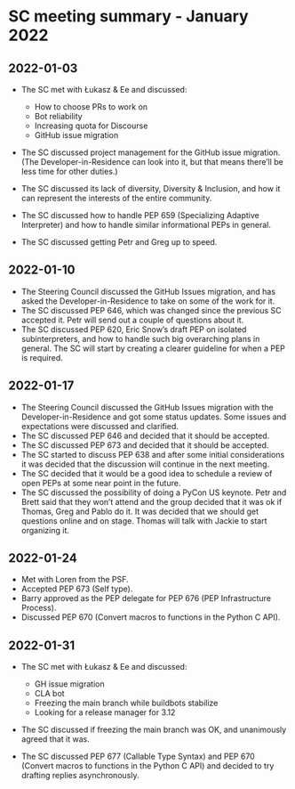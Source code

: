 # SC meeting summary - January 2022

## 2022-01-03

* The SC met with Łukasz & Ee and discussed:
  * How to choose PRs to work on
  * Bot reliability
  * Increasing quota for Discourse
  * GitHub issue migration
* The SC discussed project management for the GitHub issue migration. (The Developer-in-Residence can look into it, but that means there’ll be less time for other duties.)

* The SC discussed its lack of diversity, Diversity & Inclusion, and how it can represent the interests of the entire community.

* The SC discussed how to handle PEP 659 (Specializing Adaptive Interpreter) and how to handle similar informational PEPs in general.

* The SC discussed getting Petr and Greg up to speed.

## 2022-01-10

* The Steering Council discussed the GitHub Issues migration, and has asked the Developer-in-Residence to take on some of the work for it.
* The SC discussed PEP 646, which was changed since the previous SC accepted it. Petr will send out a couple of questions about it.
* The SC discussed PEP 620, Eric Snow’s draft PEP on isolated subinterpreters, and how to handle such big overarching plans in general. The SC will start by creating a clearer guideline for when a PEP is required.

## 2022-01-17

* The Steering Council discussed the GitHub Issues migration with the Developer-in-Residence and got some status updates. Some issues and expectations were discussed and clarified.
* The SC discussed PEP 646 and decided that it should be accepted.
* The SC discussed PEP 673 and decided that it should be accepted.
* The SC started to discuss PEP 638 and after some initial considerations it was decided that the discussion will continue in the next meeting.
* The SC decided that it would be a good idea to schedule a review of open PEPs at some near point in the future.
* The SC discussed the possibility of doing a PyCon US keynote. Petr and Brett said that they won’t attend and the group decided that it was ok if Thomas, Greg and Pablo do it. It was decided that we should get questions online and on stage. Thomas will talk with Jackie to start organizing it.

## 2022-01-24

* Met with Loren from the PSF.
* Accepted PEP 673 (Self type).
* Barry approved as the PEP delegate for PEP 676 (PEP Infrastructure Process).
* Discussed PEP 670 (Convert macros to functions in the Python C API).

## 2022-01-31

* The SC met with Łukasz & Ee and discussed:

  * GH issue migration
  * CLA bot
  * Freezing the main branch while buildbots stabilize
  * Looking for a release manager for 3.12
* The SC discussed if freezing the main branch was OK, and unanimously agreed that it was.

* The SC discussed PEP 677 (Callable Type Syntax) and PEP 670 (Convert macros to functions in the Python C API) and decided to try drafting replies asynchronously.
